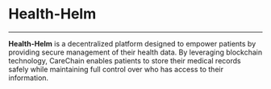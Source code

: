 # Health-Helm

---

**Health-Helm** is a decentralized platform designed to empower patients by providing secure management of their health data. By leveraging blockchain technology, CareChain enables patients to store their medical records safely while maintaining full control over who has access to their information.
